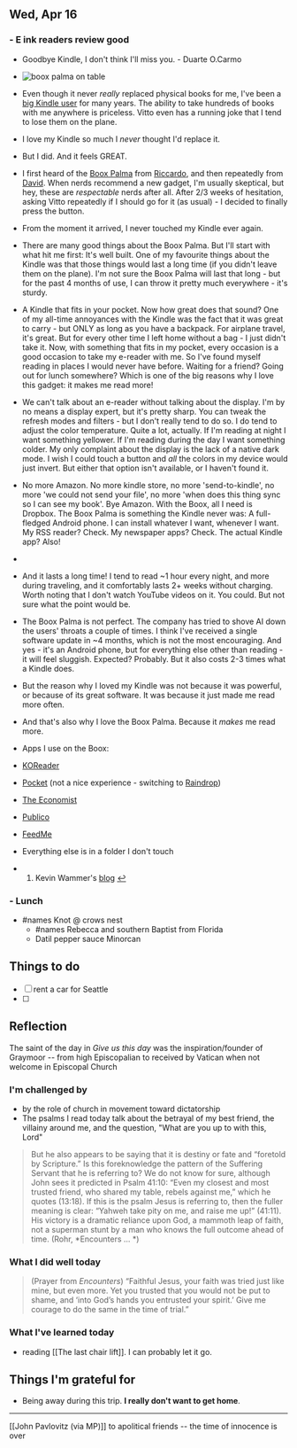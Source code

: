 
## ﻿﻿Wed, Apr 16

### - E ink readers review good
- Goodbye Kindle, I don't think I'll miss you. - Duarte O.Carmo
- ![boox palma on table](https://duarteocarmo.com/images/78/boox_3.webp)
- Even though it never _really_ replaced physical books for me, I've been a [big Kindle user](https://kindle-highlights.email/) for many years. The ability to take hundreds of books with me anywhere is priceless. Vitto even has a running joke that I tend to lose them on the plane.
- I love my Kindle so much I _never_ thought I'd replace it.
- But I did. And it feels GREAT.
- I first heard of the [Boox Palma](https://shop.boox.com/products/palma) from [Riccardo](https://riccardo.im/), and then repeatedly from [David](https://www.theverge.com/24184777/boox-palma-e-ink-smartphone-reader). When nerds recommend a new gadget, I'm usually skeptical, but hey, these are _respectable_ nerds after all. After 2/3 weeks of hesitation, asking Vitto repeatedly if I should go for it (as usual) - I decided to finally press the button.
- From the moment it arrived, I never touched my Kindle ever again.
- There are many good things about the Boox Palma. But I'll start with what hit me first: It's well built. One of my favourite things about the Kindle was that those things would last a long time (if you didn't leave them on the plane). I'm not sure the Boox Palma will last that long - but for the past 4 months of use, I can throw it pretty much everywhere - it's sturdy.
- A Kindle that fits in your pocket. Now how great does that sound? One of my all-time annoyances with the Kindle was the fact that it was great to carry - but ONLY as long as you have a backpack. For airplane travel, it's great. But for every other time I left home without a bag - I just didn't take it. Now, with something that fits in my pocket, every occasion is a good occasion to take my e-reader with me. So I've found myself reading in places I would never have before. Waiting for a friend? Going out for lunch somewhere? Which is one of the big reasons why I love this gadget: it makes me read more!
- We can't talk about an e-reader without talking about the display. I'm by no means a display expert, but it's pretty sharp. You can tweak the refresh modes and filters - but I don't really tend to do so. I do tend to adjust the color temperature. Quite a lot, actually. If I'm reading at night I want something yellower. If I'm reading during the day I want something colder. My only complaint about the display is the lack of a native dark mode. I wish I could touch a button and _all_ the colors in my device would just invert. But either that option isn't available, or I haven't found it.
- No more Amazon. No more kindle store, no more 'send-to-kindle', no more 'we could not send your file', no more 'when does this thing sync so I can see my book'. Bye Amazon. With the Boox, all I need is Dropbox. The Boox Palma is something the Kindle never was: A full-fledged Android phone. I can install whatever I want, whenever I want. My RSS reader? Check. My newspaper apps? Check. The actual Kindle app? Also!
-
- And it lasts a long time! I tend to read ~1 hour every night, and more during traveling, and it comfortably lasts 2+ weeks without charging. Worth noting that I don't watch YouTube videos on it. You could. But not sure what the point would be.
- The Boox Palma is not perfect. The company has tried to shove AI down the users' throats a couple of times. I think I've received a single software update in ~4 months, which is not the most encouraging. And yes - it's an Android phone, but for everything else other than reading - it will feel sluggish. Expected? Probably. But it also costs 2-3 times what a Kindle does.
- But the reason why I loved my Kindle was not because it was powerful, or because of its great software. It was because it just made me read more often.
- And that's also why I love the Boox Palma. Because it _makes_ me read more.

- Apps I use on the Boox:

- [KOReader](https://koreader.rocks/)
- [Pocket](https://getpocket.com/) (not a nice experience - switching to [Raindrop](https://raindrop.io/))
- [The Economist](https://www.economist.com/)
- [Publico](https://www.publico.pt/)
- [FeedMe](https://play.google.com/store/apps/details?id=com.seazon.feedme&hl=en&pli=1)
- Everything else is in a folder I don't touch
- 1.  Kevin Wammer's [blog](https://cliophate.wtf/) [↩](http://localhost/#sf-goodbye-kindle-i-dont-think-ill-miss-you-1-back)

### - Lunch
- #names Knot @ crows nest
  - #names Rebecca and southern Baptist from Florida
  - Datil pepper sauce Minorcan



## Things to do

- [ ] rent a car for Seattle
- [ ] 

## Reflection

The saint of the day in *Give us this day* was the inspiration/founder of Graymoor -- from high Episcopalian to received by Vatican when not welcome in Episcopal Church
### I'm challenged by

- by the role of church in movement toward dictatorship
- The psalms I read today talk about the betrayal of my best friend, the villainy around me, and the question, "What are you up to with this, Lord"
> But he also appears to be saying that it is destiny or fate and “foretold by Scripture.” Is this foreknowledge the pattern of the Suffering Servant that he is referring to? We do not know for sure, although John sees it predicted in Psalm 41:10: “Even my closest and most trusted friend, who shared my table, rebels against me,” which he quotes (13:18). If this is the psalm Jesus is referring to, then the fuller meaning is clear: “Yahweh take pity on me, and raise me up!” (41:11). His victory is a dramatic reliance upon God, a mammoth leap of faith, not a superman stunt by a man who knows the full outcome ahead of time. (Rohr, *Encounters ... *)

### What I did well today

> (Prayer from *Encounters*) “Faithful Jesus, your faith was tried just like mine, but even more. Yet you trusted that you would not be put to shame, and ‘into God’s hands you entrusted your spirit.’ Give me courage to do the same in the time of trial.”

### What I've learned today

- reading [[The last chair lift]]. I can probably let it go.

## Things I'm grateful for

- Being away during this trip. **I really don't want to get home**.

---

[[John Pavlovitz (via MP)]] to apolitical friends -- the time of innocence is over
